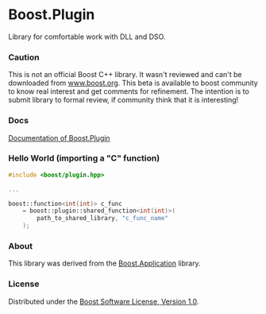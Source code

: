 Boost.Plugin
============

Library for comfortable work with DLL and DSO.

### Caution

This is not an official Boost C++ library. It wasn't reviewed and can't be downloaded from www.boost.org. This beta is available to boost community to know real interest and get comments for refinement. The intention is to submit library to formal review, if community think that it is interesting!


### Docs
[Documentation of Boost.Plugin](http://apolukhin.github.io/Boost.Plugin/index.html)


### Hello World (importing a "C" function)

```cpp
#include <boost/plugin.hpp>

...

boost::function<int(int)> c_func
    = boost::plugin::shared_function<int(int)>(
        path_to_shared_library, "c_func_name"
    );

```
### About
This library was derived from the [Boost.Application](https://github.com/retf/Boost.Application) library.



### License
Distributed under the [Boost Software License, Version 1.0](http://www.boost.org/LICENSE_1_0.txt).
